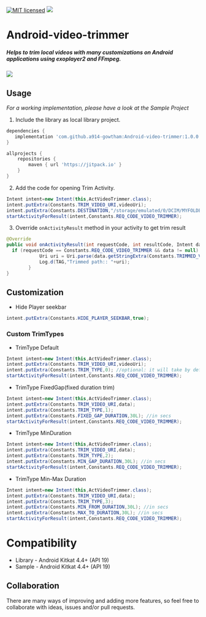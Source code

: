 [![MIT licensed](https://img.shields.io/badge/license-MIT-blue.svg)](https://raw.githubusercontent.com/hyperium/hyper/master/LICENSE)
[![](https://jitpack.io/v/a914-gowtham/Android-video-trimmer.svg)](https://jitpack.io/#a914-gowtham/Android-video-trimmer)

# Android-video-trimmer

##### Helps to trim local videos with many customizations on Android applications using exoplayer2 and FFmpeg.

![](https://github.com/a914-gowtham/Android-video-trimmer/blob/master/demo.gif)

## Usage
*For a working implementation, please have a look at the Sample Project*

1. Include the library as local library project.
 ```gradle
 dependencies {
    implementation 'com.github.a914-gowtham:Android-video-trimmer:1.0.0'
 }
 ```
```gradle
allprojects {
	repositories {
		maven { url 'https://jitpack.io' }
	}
}
```
2. Add the code for opening Trim Activity.
```java
Intent intent=new Intent(this,ActVideoTrimmer.class);
intent.putExtra(Constants.TRIM_VIDEO_URI,videoUri);
intent.putExtra(Constants.DESTINATION,"/storage/emulated/0/DCIM/MYFOLDER"); //optional default output path /storage/emulated/0/DOWNLOADS
startActivityForResult(intent,Constants.REQ_CODE_VIDEO_TRIMMER);
```
3. Override `onActivityResult` method in your activity to get trim result
```java
@Override
public void onActivityResult(int requestCode, int resultCode, Intent data) {
  if (requestCode == Constants.REQ_CODE_VIDEO_TRIMMER && data != null) {
            Uri uri = Uri.parse(data.getStringExtra(Constants.TRIMMED_VIDEO_PATH));
            Log.d(TAG,"Trimmed path:: "+uri);
        }
}
```
## Customization

* Hide Player seekbar
```java
intent.putExtra(Constants.HIDE_PLAYER_SEEKBAR,true);
```

### Custom TrimTypes

* TrimType Default
```java
Intent intent=new Intent(this,ActVideoTrimmer.class);
intent.putExtra(Constants.TRIM_VIDEO_URI,videoUri);
intent.putExtra(Constants.TRIM_TYPE,0); //optional: it will take by default
startActivityForResult(intent,Constants.REQ_CODE_VIDEO_TRIMMER);
```

* TrimType FixedGap(fixed duration trim)
```java
Intent intent=new Intent(this,ActVideoTrimmer.class);
intent.putExtra(Constants.TRIM_VIDEO_URI,data);
intent.putExtra(Constants.TRIM_TYPE,1);
intent.putExtra(Constants.FIXED_GAP_DURATION,30L); //in secs
startActivityForResult(intent,Constants.REQ_CODE_VIDEO_TRIMMER);
```

* TrimType MinDuration
```java
Intent intent=new Intent(this,ActVideoTrimmer.class);
intent.putExtra(Constants.TRIM_VIDEO_URI,data);
intent.putExtra(Constants.TRIM_TYPE,2);
intent.putExtra(Constants.MIN_GAP_DURATION,30L); //in secs
startActivityForResult(intent,Constants.REQ_CODE_VIDEO_TRIMMER);
```

* TrimType Min-Max Duration
```java
Intent intent=new Intent(this,ActVideoTrimmer.class);
intent.putExtra(Constants.TRIM_VIDEO_URI,data);
intent.putExtra(Constants.TRIM_TYPE,3);
intent.putExtra(Constants.MIN_FROM_DURATION,30L); //in secs
intent.putExtra(Constants.MAX_TO_DURATION,30L); //in secs
startActivityForResult(intent,Constants.REQ_CODE_VIDEO_TRIMMER);
```

# Compatibility
  
  * Library - Android Kitkat 4.4+ (API 19)
  * Sample - Android Kitkat 4.4+ (API 19)
  
## Collaboration
There are many ways of improving and adding more features, so feel free to collaborate with ideas, issues and/or pull requests. 
